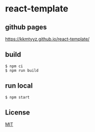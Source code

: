 # react-template

## github pages

https://kkmtyyz.github.io/react-template/

## build

`$ npm ci`  
`$ npm run build`

## run local

`$ npm start`

## License

[MIT](./LICENSE-MIT)
